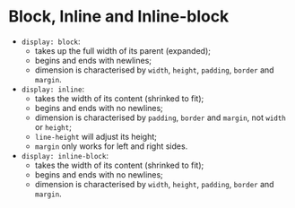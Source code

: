 # Block, Inline and Inline-block

* `display: block`:
  * takes up the full width of its parent (expanded);
  * begins and ends with newlines;
  * dimension is characterised by `width`, `height`, `padding`, `border` and `margin`.
* `display: inline`:
  * takes the width of its content (shrinked to fit);
  * begins and ends with no newlines;
  * dimension is characterised by `padding`, `border` and `margin`, not `width` or `height`;
  * `line-height` will adjust its height;
  * `margin` only works for left and right sides.
* `display: inline-block`:
  * takes the width of its content (shrinked to fit);
  * begins and ends with no newlines;
  * dimension is characterised by `width`, `height`, `padding`, `border` and `margin`.

